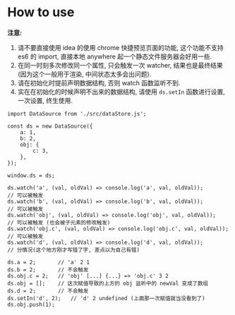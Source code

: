 
# How to use

__注意:__

1. 请不要直接使用 idea 的使用 chrome 快捷预览页面的功能, 这个功能不支持 es6 的 import, 直接本地 anywhere 起一个静态文件服务器会好用一些.
1. 在同一时刻多次修改同一个属性, 只会触发一次 watcher, 结果也是最终结果(因为这个一般用于渲染, 中间状态太多会出问题).
1. 请在初始化时提前声明数据结构, 否则 watch 函数监听不到.
1. 实在在初始化的时候声明不出来的数据结构, 请使用 `ds.setIn` 函数进行设置, 一次设置, 终生使用.

```
import DataSource from './src/dataStore.js';

const ds = new DataSource({
    a: 1,
    b: 2,
    obj: {
        c: 3,
    },
});

window.ds = ds;

ds.watch('a', (val, oldVal) => console.log('a', val, oldVal));          // 可以被触发
ds.watch('b', (val, oldVal) => console.log('b', val, oldVal));          // 可以被触发
ds.watch('obj', (val, oldVal) => console.log('obj', val, oldVal));      // 可以被触发 (也会被子元素的修改触发)
ds.watch('obj.c', (val, oldVal) => console.log('obj.c', val, oldVal));  // 可以被触发
ds.watch('d', (val, oldVal) => console.log('d', val, oldVal));          // 分情况(这个地方刚才写错了字, 差点以为自己有错)

ds.a = 2;       // 'a' 2 1
ds.b = 2;       // 不会触发
ds.obj.c = 2;   // 'obj' [...] {...} => 'obj.c' 3 2
ds.obj = [];    // 这次赋值导致的上方的 obj 监听中的 newVal 变成了数组
ds.d = 2;       // 不会触发
ds.setIn('d', 2);   // 'd' 2 undefined (上面那一次赋值就当没看到了)
ds.obj.push(1);

```